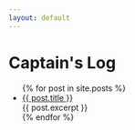 ```yaml
---
layout: default
---
```

# Captain's Log
<ul>
  {% for post in site.posts %}
    <li>
      <a href="{{ post.url }}">{{ post.title }}</a>
      <br>{{ post.excerpt }}
    </li>
  {% endfor %}
</ul>